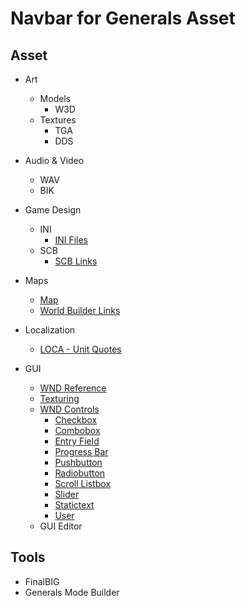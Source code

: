 # Navbar for Generals Asset

## Asset

- Art
  - Models
    - W3D
  - Textures
    - TGA
    - DDS
- Audio & Video
  - WAV
  - BIK
- Game Design
  - INI
    - [INI Files](GameDesign/ini)
  - SCB
    - [SCB Links](GameDesign/scb/links.md)
- Maps
  - [Map](GameDesign/ini/map.md)
  - [World Builder Links](Maps/worldbuilder/links.md)
- Localization
  - [LOCA - Unit Quotes](Localization/unit_quotes.txt)

- GUI
  - [WND Reference](GUI/wnd_reference.md)
  - [Texturing](GUI/texturing.md)
  - [WND Controls](GUI/WND_Controls)
    - [Checkbox](GUI/WND_Controls/checkbox.md)
    - [Combobox](GUI/WND_Controls/combobox.md)
    - [Entry Field](GUI/WND_Controls/entryfiled.md)
    - [Progress Bar](GUI/WND_Controls/progressbar.md)
    - [Pushbutton](GUI/WND_Controls/pushbutton.md)
    - [Radiobutton](GUI/WND_Controls/radiobutton.md)
    - [Scroll Listbox](GUI/WND_Controls/scrollistbox.md)
    - [Slider](GUI/WND_Controls/slider.md)
    - [Statictext](GUI/WND_Controls/statictext.md)
    - [User](GUI/WND_Controls/user.md)
  - GUI Editor

## Tools

- FinalBIG
- Generals Mode Builder
